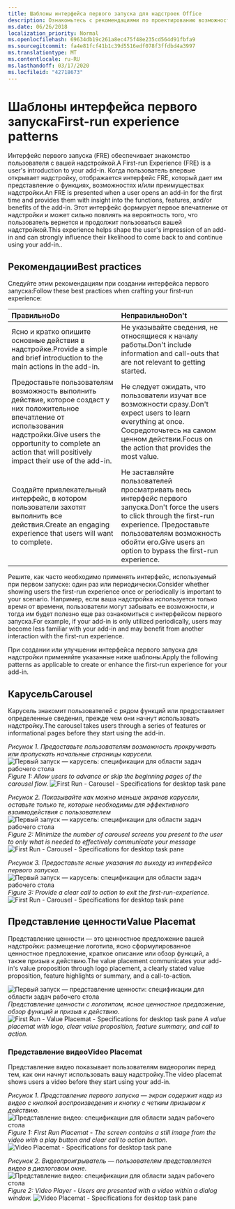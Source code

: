 ```yaml
---
title: Шаблоны интерфейса первого запуска для надстроек Office
description: Ознакомьтесь с рекомендациями по проектированию возможностей первого запуска в надстройках Office.
ms.date: 06/26/2018
localization_priority: Normal
ms.openlocfilehash: 69634db19c261a8ec475f48e235cd564d91fbfa9
ms.sourcegitcommit: fa4e81fcf41b1c39d5516edf078f3ffdbd4a3997
ms.translationtype: MT
ms.contentlocale: ru-RU
ms.lasthandoff: 03/17/2020
ms.locfileid: "42718673"
---
```

# <a name="first-run-experience-patterns"></a><span data-ttu-id="74f94-103">Шаблоны интерфейса первого запуска</span><span class="sxs-lookup"><span data-stu-id="74f94-103">First-run experience patterns</span></span>

<span data-ttu-id="74f94-104">Интерфейс первого запуска (FRE) обеспечивает знакомство пользователя с вашей надстройкой.</span><span class="sxs-lookup"><span data-stu-id="74f94-104">A First-run Experience (FRE) is a user's introduction to your add-in.</span></span> <span data-ttu-id="74f94-105">Когда пользователь впервые открывает надстройку, отображается интерфейс FRE, который дает им представление о функциях, возможностях и/или преимуществах надстройки.</span><span class="sxs-lookup"><span data-stu-id="74f94-105">An FRE is presented when a user opens an add-in for the first time and provides them with insight into the functions, features, and/or benefits of the add-in.</span></span> <span data-ttu-id="74f94-106">Этот интерфейс формирует первое впечатление от надстройки и может сильно повлиять на вероятность того, что пользователь вернется и продолжит пользоваться вашей надстройкой.</span><span class="sxs-lookup"><span data-stu-id="74f94-106">This experience helps shape the user's impression of an add-in and can strongly influence their likelihood to come back to and continue using your add-in..</span></span>

## <a name="best-practices"></a><span data-ttu-id="74f94-107">Рекомендации</span><span class="sxs-lookup"><span data-stu-id="74f94-107">Best practices</span></span>


<span data-ttu-id="74f94-108">Следуйте этим рекомендациям при создании интерфейса первого запуска:</span><span class="sxs-lookup"><span data-stu-id="74f94-108">Follow these best practices when crafting your first-run experience:</span></span>

|<span data-ttu-id="74f94-109">Правильно</span><span class="sxs-lookup"><span data-stu-id="74f94-109">Do</span></span>|<span data-ttu-id="74f94-110">Неправильно</span><span class="sxs-lookup"><span data-stu-id="74f94-110">Don't</span></span>|
|:------|:------|
|<span data-ttu-id="74f94-111">Ясно и кратко опишите основные действия в надстройке.</span><span class="sxs-lookup"><span data-stu-id="74f94-111">Provide a simple and brief introduction to the main actions in the add-in.</span></span> | <span data-ttu-id="74f94-112">Не указывайте сведения, не относящиеся к началу работы.</span><span class="sxs-lookup"><span data-stu-id="74f94-112">Don't include information and call-outs that are not relevant to getting started.</span></span>
|<span data-ttu-id="74f94-113">Предоставьте пользователям возможность выполнить действие, которое создаст у них положительное впечатление от использования надстройки.</span><span class="sxs-lookup"><span data-stu-id="74f94-113">Give users the opportunity to complete an action that will positively impact their use of the add-in.</span></span> | <span data-ttu-id="74f94-114">Не следует ожидать, что пользователи изучат все возможности сразу.</span><span class="sxs-lookup"><span data-stu-id="74f94-114">Don't expect users to learn everything at once.</span></span> <span data-ttu-id="74f94-115">Сосредоточьтесь на самом ценном действии.</span><span class="sxs-lookup"><span data-stu-id="74f94-115">Focus on the action that provides the most value.</span></span>
|<span data-ttu-id="74f94-116">Создайте привлекательный интерфейс, в котором пользователи захотят выполнить все действия.</span><span class="sxs-lookup"><span data-stu-id="74f94-116">Create an engaging experience that users will want to complete.</span></span> | <span data-ttu-id="74f94-117">Не заставляйте пользователей просматривать весь интерфейс первого запуска.</span><span class="sxs-lookup"><span data-stu-id="74f94-117">Don't force the users to click through the first-run experience.</span></span> <span data-ttu-id="74f94-118">Предоставьте пользователям возможность обойти его.</span><span class="sxs-lookup"><span data-stu-id="74f94-118">Give users an option to bypass the first-run experience.</span></span> |



<span data-ttu-id="74f94-119">Решите, как часто необходимо применять интерфейс, используемый при первом запуске: один раз или периодически.</span><span class="sxs-lookup"><span data-stu-id="74f94-119">Consider whether showing users the first-run experience once or periodically is important to your scenario.</span></span> <span data-ttu-id="74f94-120">Например, если ваша надстройка используется только время от времени, пользователи могут забывать ее возможности, и тогда им будет полезно еще раз ознакомиться с интерфейсом первого запуска.</span><span class="sxs-lookup"><span data-stu-id="74f94-120">For example, if your add-in is only utilized periodically, users may become less familiar with your add-in and may benefit from another interaction with the first-run experience.</span></span>



<span data-ttu-id="74f94-121">При создании или улучшении интерфейса первого запуска для надстройки применяйте указанные ниже шаблоны.</span><span class="sxs-lookup"><span data-stu-id="74f94-121">Apply the following patterns as applicable to create or enhance the first-run experience for your add-in.</span></span>



## <a name="carousel"></a><span data-ttu-id="74f94-122">Карусель</span><span class="sxs-lookup"><span data-stu-id="74f94-122">Carousel</span></span>


<span data-ttu-id="74f94-123">Карусель знакомит пользователей с рядом функций или предоставляет определенные сведения, прежде чем они начнут использовать надстройку.</span><span class="sxs-lookup"><span data-stu-id="74f94-123">The carousel takes users through a series of features or informational pages before they start using the add-in.</span></span>

<span data-ttu-id="74f94-124">*Рисунок 1. Предоставьте пользователям возможность прокручивать или пропускать начальные страницы карусели.*
![Первый запуск — карусель: спецификации для области задач рабочего стола](../images/add-in-FRE-step-1.png)</span><span class="sxs-lookup"><span data-stu-id="74f94-124">*Figure 1: Allow users to advance or skip the beginning pages of the carousel flow.*
![First Run - Carousel - Specifications for desktop task pane](../images/add-in-FRE-step-1.png)</span></span>



<span data-ttu-id="74f94-125">*Рисунок 2. Показывайте как можно меньше экранов карусели, оставьте только те, которые необходимы для эффективного взаимодействия с пользователем*
![Первый запуск — карусель: спецификации для области задач рабочего стола](../images/add-in-FRE-step-2.png)</span><span class="sxs-lookup"><span data-stu-id="74f94-125">*Figure 2: Minimize the number of carousel screens you present to the user to only what is needed to effectively communicate your message*
![First Run - Carousel - Specifications for desktop task pane](../images/add-in-FRE-step-2.png)</span></span>


<span data-ttu-id="74f94-126">*Рисунок 3. Предоставьте ясные указания по выходу из интерфейса первого запуска.*
![Первый запуск — карусель: спецификации для области задач рабочего стола](../images/add-in-FRE-step-3.png)</span><span class="sxs-lookup"><span data-stu-id="74f94-126">*Figure 3: Provide a clear call to action to exit the first-run-experience.*
![First Run - Carousel - Specifications for desktop task pane](../images/add-in-FRE-step-3.png)</span></span>



## <a name="value-placemat"></a><span data-ttu-id="74f94-127">Представление ценности</span><span class="sxs-lookup"><span data-stu-id="74f94-127">Value Placemat</span></span>

<span data-ttu-id="74f94-128">Представление ценности — это ценностное предложение вашей надстройки: размещение логотипа, ясно сформулированное ценностное предложение, краткое описание или обзор функций, а также призыв к действию.</span><span class="sxs-lookup"><span data-stu-id="74f94-128">The value placement communicates your add-in's value proposition through logo placement, a clearly stated value proposition, feature highlights or summary, and a call-to-action.</span></span>



<span data-ttu-id="74f94-129">![Первый запуск — представление ценности: спецификации для области задач рабочего стола](../images/add-in-FRE-value.png)
*Представление ценности с логотипом, ясное ценностное предложение, обзор функций и призыв к действию.*</span><span class="sxs-lookup"><span data-stu-id="74f94-129">![First Run - Value Placemat - Specifications for desktop task pane](../images/add-in-FRE-value.png)
*A value placemat with logo, clear value proposition, feature summary, and call to action.*</span></span>


### <a name="video-placemat"></a><span data-ttu-id="74f94-130">Представление видео</span><span class="sxs-lookup"><span data-stu-id="74f94-130">Video Placemat</span></span>

<span data-ttu-id="74f94-131">Представление видео показывает пользователям видеоролик перед тем, как они начнут использовать вашу надстройку.</span><span class="sxs-lookup"><span data-stu-id="74f94-131">The video placemat shows users a video before they start using your add-in.</span></span>


<span data-ttu-id="74f94-132">*Рисунок 1. Представление первого запуска — экран содержит кадр из видео с кнопкой воспроизведения и кнопку с четким призывом к действию.*![Представление видео: спецификации для области задач рабочего стола](../images/add-in-FRE-video.png)</span><span class="sxs-lookup"><span data-stu-id="74f94-132">*Figure 1: First Run Placemat - The screen contains a still image from the video with a play button and clear call to action button.*![Video Placemat - Specifications for desktop task pane](../images/add-in-FRE-video.png)</span></span>



<span data-ttu-id="74f94-133">*Рисунок 2. Видеопроигрыватель — пользователям представляется видео в диалоговом окне.*
![Представление видео: спецификации для области задач рабочего стола](../images/add-in-FRE-video-dialog.png)</span><span class="sxs-lookup"><span data-stu-id="74f94-133">*Figure 2: Video Player - Users are presented with a video within a dialog window.*
![Video Placemat - Specifications for desktop task pane](../images/add-in-FRE-video-dialog.png)</span></span>
